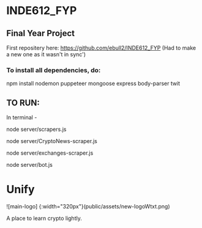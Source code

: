 # INDE612_FYP

## **Final Year Project**

First repositery here: https://github.com/ebull2/INDE612_FYP (Had to make a new one as it wasn't in sync')


### To install all dependencies, do:

npm install  nodemon puppeteer mongoose express body-parser twit


## TO RUN:

In terminal - 


node server/scrapers.js     

node server/CryptoNews-scraper.js

node server/exchanges-scraper.js

node server/bot.js

# Unify 

![main-logo] {:width="320px"}(public/assets/new-logoWtxt.png) 

A place to learn  crypto lightly.



